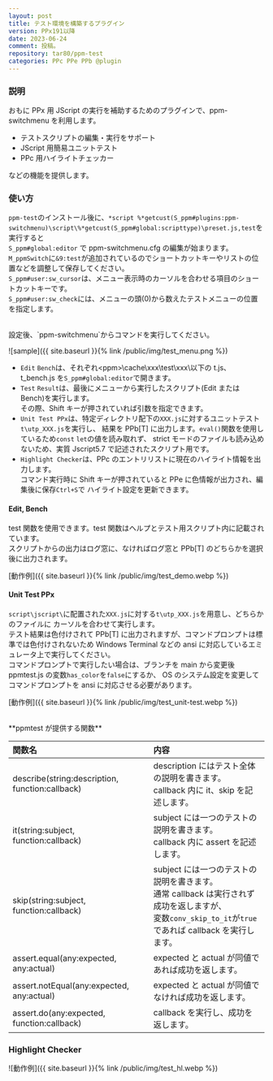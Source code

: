 ```yaml
---
layout: post
title: テスト環境を構築するプラグイン
version: PPx191以降
date: 2023-06-24
comment: 投稿。
repository: tar80/ppm-test
categories: PPc PPe PPb @plugin
---
```


### 説明

おもに PPx 用 JScript の実行を補助するためのプラグインで、ppm-switchmenu を利用します。

- テストスクリプトの編集・実行をサポート
- JScript 用簡易ユニットテスト
- PPc 用ハイライトチェッカー

などの機能を提供します。

### 使い方

`ppm-test`のインストール後に、`*script %*getcust(S_ppm#plugins:ppm-switchmenu)\script\%*getcust(S_ppm#global:scripttype)\preset.js,test`を実行すると  
`S_ppm#global:editor` で ppm-switchmenu.cfg の編集が始まります。  
`M_ppmSwitch`に`&9:test`が追加されているのでショートカットキーやリストの位置などを調整して保存してください。  
`S_ppm#user:sw_cursor`は、メニュー表示時のカーソルを合わせる項目のショートカットキーです。  
`S_ppm#user:sw_check`には、メニューの頭(0)から数えたテストメニューの位置を指定します。

<BR>
設定後、`ppm-switchmenu`からコマンドを実行してください。

![sample]({{ site.baseurl }}{% link /public/img/test_menu.png %})

- `Edit` `Bench`は、それぞれ\<ppm\>\cache\xxx\test\xxx\以下の t.js、t_bench.js を`S_ppm#global:editor`で開きます。
- `Test` `Result`は、最後にメニューから実行したスクリプト(Edit または Bench)を実行します。  
  その際、Shift キーが押されていれば引数を指定できます。
- `Unit Test PPx`は、特定ディレクトリ配下の`XXX.js`に対するユニットテスト`t\utp_XXX.js`を実行し、
  結果を PPb[T] に出力します。`eval()`関数を使用しているため`const` `let`の値を読み取れず、
  strict モードのファイルも読み込めないため、実質 Jscript5.7 で記述されたスクリプト用です。
- `Highlight Checker`は、PPc のエントリリストに現在のハイライト情報を出力します。  
  コマンド実行時に Shift キーが押されていると PPe に色情報が出力され、編集後に保存`Ctrl+S`で
  ハイライト設定を更新できます。

#### Edit, Bench

test 関数を使用できます。test 関数はヘルプとテスト用スクリプト内に記載されています。  
スクリプトからの出力はログ窓に、なければログ窓と PPb[T] のどちらかを選択後に出力されます。

[動作例]({{ site.baseurl }}{% link /public/img/test_demo.webp %})

#### Unit Test PPx

`script\jscript\`に配置された`XXX.js`に対する`t\utp_XXX.js`を用意し、どちらかのファイルに
カーソルを合わせて実行します。  
テスト結果は色付けされて PPb[T] に出力されますが、コマンドプロンプトは標準では色付けされないため
Windows Terminal などの ansi に対応しているエミュレータ上で実行してください。  
コマンドプロンプトで実行したい場合は、ブランチを main から変更後 ppmtest.js の変数`has_color`を`false`にするか、
OS のシステム設定を変更してコマンドプロンプトを ansi に対応させる必要があります。

[動作例]({{ site.baseurl }}{% link /public/img/test_unit-test.webp %})

<BR>
**ppmtest が提供する関数**

| 関数名                                          | 内容                                                                                                                                                        |
| :---------------------------------------------- | :---------------------------------------------------------------------------------------------------------------------------------------------------------- |
| describe(string:description, function:callback) | description にはテスト全体の説明を書きます。<BR>callback 内に it、skip を記述します。                                                                       |
| it(string:subject, function:callback)           | subject には一つのテストの説明を書きます。<BR>callback 内に assert を記述します。                                                                           |
| skip(string:subject, function:callback)         | subject には一つのテストの説明を書きます。<BR>通常 callback は実行されず成功を返しますが、<BR>変数`conv_skip_to_it`が`true`であれば callback を実行します。 |
| assert.equal(any:expected, any:actual)          | expected と actual が同値であれば成功を返します。                                                                                                           |
| assert.notEqual(any:expected, any:actual)       | expected と actual が同値でなければ成功を返します。                                                                                                         |
| assert.do(any:expected, function:callback)      | callback を実行し、成功を返します。                                                                                                                         |

### Highlight Checker

![動作例]({{ site.baseurl }}{% link /public/img/test_hl.webp %})
